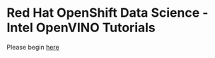 
# Red Hat OpenShift Data Science - Intel OpenVINO Tutorials

Please begin [here](docs/00_index.md)
